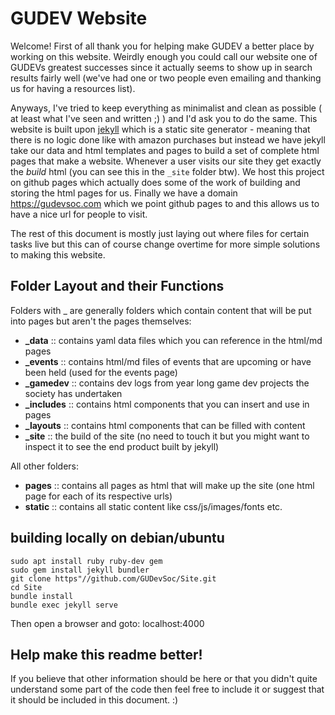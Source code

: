 # GUDEV Website

Welcome! First of all thank you for helping make GUDEV a better place by working on this website. Weirdly enough you could call our website one of GUDEVs greatest successes since it actually seems to show up in search results fairly well (we've had one or two people even emailing and thanking us for having a resources list). 

Anyways, I've tried to keep everything as minimalist and clean as possible ( at least what I've seen and written ;) ) and I'd ask you to do the same. This website is built upon [jekyll](https://jekyllrb.com/) which is a static site generator - meaning that there is no logic done like with amazon purchases but instead we have jekyll take our data and html templates and pages to build a set of complete html pages that make a website. Whenever a user visits our site they get exactly the *build* html (you can see this in the `_site` folder btw). We host this project on github pages which actually does some of the work of building and storing the html pages for us. Finally we have a domain https://gudevsoc.com which we point github pages to and this allows us to have a nice url for people to visit.

The rest of this document is mostly just laying out where files for certain tasks live but this can of course change overtime for more simple solutions to making this website.

## Folder Layout and their Functions

Folders with _ are generally folders which contain content that will be put into pages but aren't the pages themselves:
- **_data** :: contains yaml data files which you can reference in the html/md pages
- **_events** :: contains html/md files of events that are upcoming or have been held (used for the events page)
- **_gamedev** :: contains dev logs from year long game dev projects the society has undertaken
- **_includes** :: contains html components that you can insert and use in pages
- **_layouts** :: contains html components that can be filled with content
- **_site** :: the build of the site (no need to touch it but you might want to inspect it to see the end product built by jekyll)

All other folders:
- **pages** :: contains all pages as html that will make up the site (one html page for each of its respective urls)
- **static** :: contains all static content like css/js/images/fonts etc.

## building locally on debian/ubuntu  

```
sudo apt install ruby ruby-dev gem
sudo gem install jekyll bundler
git clone https"//github.com/GUDevSoc/Site.git
cd Site
bundle install
bundle exec jekyll serve
```

Then open a browser and goto: localhost:4000

## Help make this readme better!

If you believe that other information should be here or that you didn't quite understand some part of the code then feel free to include it or suggest that it should be included in this document. :)
